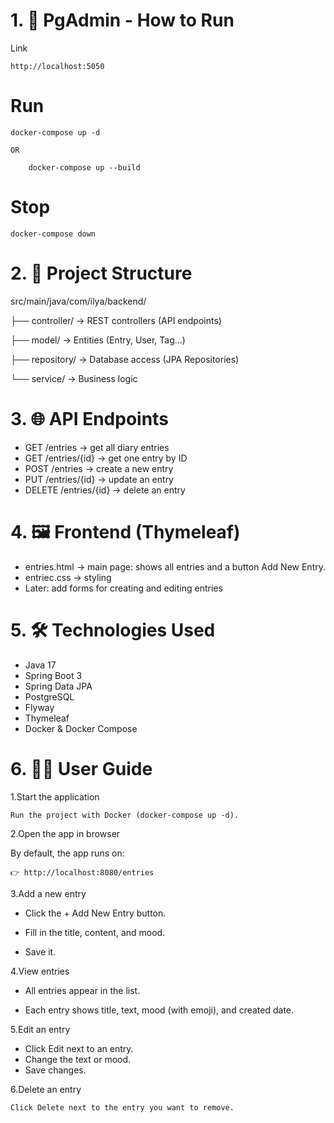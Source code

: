 
# 1. 🚀 PgAdmin - How to Run

Link
```
http://localhost:5050
```


# Run

```
docker-compose up -d

OR

    docker-compose up --build
```


# Stop

```
docker-compose down
```


# 2. 📂 Project Structure

src/main/java/com/ilya/backend/

├── controller/ -> REST controllers (API endpoints)

├── model/ -> Entities (Entry, User, Tag…)

├── repository/  -> Database access (JPA Repositories)

└── service/   -> Business logic


# 3. 🌐 API Endpoints
- GET /entries → get all diary entries
- GET /entries/{id} → get one entry by ID
- POST /entries → create a new entry
- PUT /entries/{id} → update an entry
- DELETE /entries/{id} → delete an entry

# 4. 🖼️ Frontend (Thymeleaf)

- entries.html → main page: shows all entries and a button Add New Entry.
- entriec.css → styling
- Later: add forms for creating and editing entries


# 5. 🛠️ Technologies Used

- Java 17
- Spring Boot 3
- Spring Data JPA
- PostgreSQL
- Flyway
- Thymeleaf
- Docker & Docker Compose




# 6. 👨‍💻 User Guide
1.Start the application
```
Run the project with Docker (docker-compose up -d).
```

2.Open the app in browser 

By default, the app runs on:
```
👉 http://localhost:8080/entries
```

3.Add a new entry
- Click the + Add New Entry button.

- Fill in the title, content, and mood.

- Save it.


4.View entries

- All entries appear in the list.

- Each entry shows title, text, mood (with emoji), and created date.

5.Edit an entry

- Click Edit next to an entry.
- Change the text or mood.
- Save changes.

6.Delete an entry
```
Click Delete next to the entry you want to remove.
```






